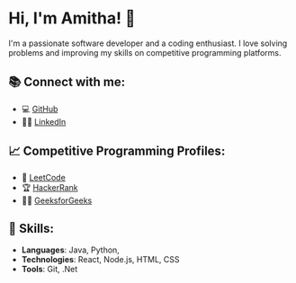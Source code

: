 # Hi, I'm Amitha! 👋

I'm a passionate software developer and a coding enthusiast. I love solving problems and improving my skills on competitive programming platforms.

## 📚 Connect with me:
- 💻 [GitHub](https://github.com/Amitha2010)
- 🧑‍💻 [LinkedIn](https://www.linkedin.com/in/yourusername)


## 📈 Competitive Programming Profiles:
- 🚀 [LeetCode](https://leetcode.com/u/Amitha10/) 
- 🏆 [HackerRank](https://www.hackerrank.com/profile/amithakaruturi05) 
- 🧑‍💻 [GeeksforGeeks](https://www.geeksforgeeks.org/user/amithakar7qec/) 

## 📝 Skills:
- **Languages**: Java, Python,
- **Technologies**: React, Node.js, HTML, CSS
- **Tools**: Git, .Net



